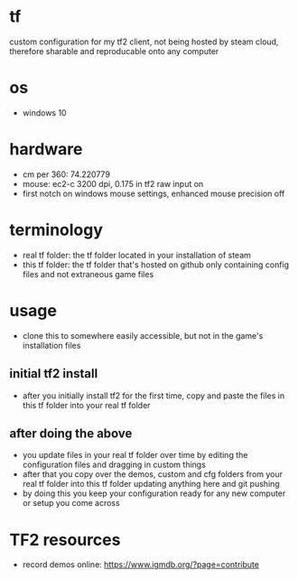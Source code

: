 # tf
custom configuration for my tf2 client, not being hosted by steam cloud, therefore sharable and reproducable onto any computer

# os
* windows 10

# hardware
* cm per 360: 74.220779
* mouse: ec2-c 3200 dpi, 0.175 in tf2 raw input on
* first notch on windows mouse settings, enhanced mouse precision off

# terminology
* real tf folder: the tf folder located in your installation of steam
* this tf folder: the tf folder that's hosted on github only containing config files and not extraneous game files

# usage
* clone this to somewhere easily accessible, but not in the game's installation files

## initial tf2 install
* after you initially install tf2 for the first time, copy and paste the files in this tf folder into your real tf folder

## after doing the above
* you update files in your real tf folder over time by editing the configuration files and dragging in custom things
* after that you copy over the demos, custom and cfg folders from your real tf folder into this tf folder updating anything here and git pushing
* by doing this you keep your configuration ready for any new computer or setup you come across

# TF2 resources
* record demos online: https://www.igmdb.org/?page=contribute
